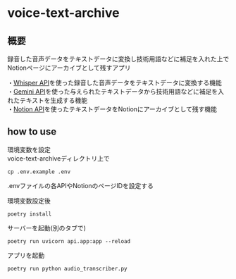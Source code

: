 # voice-text-archive

## 概要

録音した音声データをテキストデータに変換し技術用語などに補足を入れた上でNotionページにアーカイブとして残すアプリ

・[Whisper API](https://platform.openai.com/docs/guides/speech-to-text)を使った録音した音声データをテキストデータに変換する機能<br>
・[Gemini API](https://ai.google.dev/)を使った与えられたテキストデータから技術用語などに補足を入れたテキストを生成する機能<br>
・[Notion API](https://developers.notion.com/)を使ったテキストデータをNotionにアーカイブとして残す機能<br>

## how to use

環境変数を設定<br>
voice-text-archiveディレクトリ上で
```
cp .env.example .env
```
.envファイルの各APIやNotionのページIDを設定する<br>

環境変数設定後
```
poetry install
```

サーバーを起動(別のタブで)
```
poetry run uvicorn api.app:app --reload
```

アプリを起動
```
poetry run python audio_transcriber.py  
```